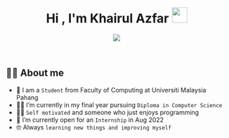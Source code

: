 <h1 align="center">Hi , I'm Khairul Azfar <img src="https://media.giphy.com/media/hvRJCLFzcasrR4ia7z/giphy.gif" width="35"></h1>
<p align="center">
  <a href="https://github.com/DenverCoder1/readme-typing-svg"><img src="https://readme-typing-svg.herokuapp.com?lines=Computer+Science+Student;19%2C+Malaysia&center=true&width=500&height=50"></a>
</p>


<br>

## :sassy_man:  About me
- :school: I am a `Student` from Faculty of Computing at Universiti Malaysia Pahang
- :student: I’m currently in my final year pursuing `Diploma in Computer Science`
- :technologist: `Self motivated` and someone who just enjoys programming
- :thinking: I’m currently open for an `Internship` in Aug 2022
- :nerd_face: Always `learning new things and improving myself`

<br>

